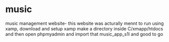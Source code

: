 # music
music management website-
this website was acturally mennt to run using xamp, download and setup xamp make a directory inside C/xmapp/htdocs and then open phpmyadmin and import that music_app_s1l and good to go
